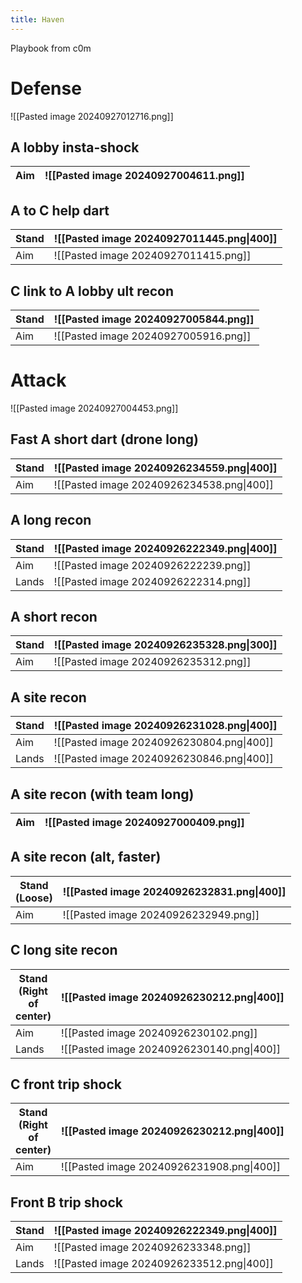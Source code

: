 ```yaml
---
title: Haven
---
```

Playbook from c0m
# Defense
![[Pasted image 20240927012716.png]]
## A lobby insta-shock

| Aim | ![[Pasted image 20240927004611.png]] |
| --- | ------------------------------------ |
## A to C help dart

| Stand | ![[Pasted image 20240927011445.png\|400]] |
| ----- | ----------------------------------------- |
| Aim   | ![[Pasted image 20240927011415.png]]      |

## C link to A lobby ult recon

| Stand | ![[Pasted image 20240927005844.png]] |
| ----- | ------------------------------------ |
| Aim   | ![[Pasted image 20240927005916.png]] |

# Attack
![[Pasted image 20240927004453.png]]
## Fast A short dart (drone long)

| Stand | ![[Pasted image 20240926234559.png\|400]] |
| ----- | ----------------------------------------- |
| Aim   | ![[Pasted image 20240926234538.png\|400]] |

## A long recon

| Stand | ![[Pasted image 20240926222349.png\|400]] |
| ----- | ----------------------------------------- |
| Aim   | ![[Pasted image 20240926222239.png]]      |
| Lands | ![[Pasted image 20240926222314.png]]      |
## A short recon

| Stand | ![[Pasted image 20240926235328.png\|300]] |
| ----- | ----------------------------------------- |
| Aim   | ![[Pasted image 20240926235312.png]]      |

## A site recon

| Stand | ![[Pasted image 20240926231028.png\|400]] |
| ----- | ----------------------------------------- |
| Aim   | ![[Pasted image 20240926230804.png\|400]] |
| Lands | ![[Pasted image 20240926230846.png\|400]] |

## A site recon (with team long)

| Aim | ![[Pasted image 20240927000409.png]] |
| --- | ------------------------------------ |

## A site recon (alt, faster)

| Stand<br>(Loose) | ![[Pasted image 20240926232831.png\|400]] |
| ---------------- | ----------------------------------------- |
| Aim              | ![[Pasted image 20240926232949.png]]      |

## C long site recon

| Stand<br>(Right<br>of<br>center) | ![[Pasted image 20240926230212.png\|400]] |
| -------------------------------- | ----------------------------------------- |
| Aim                              | ![[Pasted image 20240926230102.png]]      |
| Lands                            | ![[Pasted image 20240926230140.png\|400]] |
## C front trip shock

| Stand<br>(Right<br>of<br>center) | ![[Pasted image 20240926230212.png\|400]] |
| -------------------------------- | ----------------------------------------- |
| Aim                              | ![[Pasted image 20240926231908.png\|400]] |

## Front B trip shock

| Stand | ![[Pasted image 20240926222349.png\|400]] |
| ----- | ----------------------------------------- |
| Aim   | ![[Pasted image 20240926233348.png]]      |
| Lands | ![[Pasted image 20240926233512.png\|400]] |

